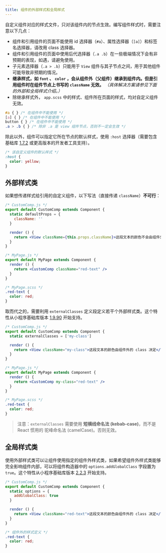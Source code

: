 ```yaml
---
title: 组件的外部样式和全局样式
---
```


自定义组件对应的样式文件，只对该组件内的节点生效。编写组件样式时，需要注意以下几点：

- 组件和引用组件的页面不能使用 id 选择器（`#a`）、属性选择器（`[a]`）和标签名选择器，请改用 class 选择器。
- 组件和引用组件的页面中使用后代选择器（`.a .b`）在一些极端情况下会有非预期的表现，如遇，请避免使用。
- 子元素选择器（`.a > .b`）只能用于 `View` 组件与其子节点之间，用于其他组件可能导致非预期的情况。
- **继承样式，如 `font` 、 `color` ，会从组件外（父组件）继承到组件内。但是引用组件时在组件节点上书写的 `className` 无效。** *（具体解决方案请参见下面的外部和全局样式介绍。）*
- 除继承样式外， `app.scss` 中的样式、组件所在页面的样式，均对自定义组件无效。

```css
#a { } /* 在组件中不能使用 */
[a] { } /* 在组件中不能使用 */
button { } /* 在组件中不能使用 */
.a > .b { } /* 除非 .a 是 view 组件节点，否则不一定会生效 */
```

除此以外，组件可以指定它所在节点的默认样式，使用 `:host` 选择器（需要包含基础库 [1.7.2](https://developers.weixin.qq.com/miniprogram/dev/framework/compatibility.html) 或更高版本的开发者工具支持）。

```css
/* 该自定义组件的默认样式 */
:host {
  color: yellow;
}
```

## 外部样式类

如果想传递样式给引用的自定义组件，以下写法（直接传递 `className`）**不可行**：

```jsx
/* CustomComp.js */
export default CustomComp extends Component {
  static defaultProps = {
    className: ''
  }

  render () {
    return <View className={this.props.className}>这段文本的颜色不会由组件外的 class 决定</View>
  }
}
```

```jsx
/* MyPage.js */
export default MyPage extends Component {
  render () {
    return <CustomComp className="red-text" />
  }
}
```

```scss
/* MyPage.scss */
.red-text {
  color: red;
}
```

取而代之的，需要利用 `externalClasses` 定义段定义若干个外部样式类。这个特性从小程序基础库版本 [1.9.90](https://developers.weixin.qq.com/miniprogram/dev/framework/compatibility.html) 开始支持。

```jsx
/* CustomComp.js */
export default CustomComp extends Component {
  static externalClasses = ['my-class']

  render () {
    return <View className="my-class">这段文本的颜色由组件外的 class 决定</View>
  }
}
```

```jsx
/* MyPage.js */
export default MyPage extends Component {
  render () {
    return <CustomComp my-class="red-text" />
  }
}
```

```scss
/* MyPage.scss */
.red-text {
  color: red;
}
```

> 注意：`externalClasses` 需要使用 **短横线命名法 (kebab-case)**，而不是 React 惯用的 驼峰命名法 (camelCase)。否则无效。

## 全局样式类

使用外部样式类可以让组件使用指定的组件外样式类，如果希望组件外样式类能够完全影响组件内部，可以将组件构造器中的 `options.addGlobalClass` 字段置为 `true`。这个特性从小程序基础库版本 [2.2.3](https://developers.weixin.qq.com/miniprogram/dev/framework/compatibility.html) 开始支持。

```jsx
/* CustomComp.js */
export default CustomComp extends Component {
  static options = {
    addGlobalClass: true
  }

  render () {
    return <View className="red-text">这段文本的颜色由组件外的 class 决定</View>
  }
}
```

```scss
/* 组件外的样式定义 */
.red-text {
  color: red;
}
```

